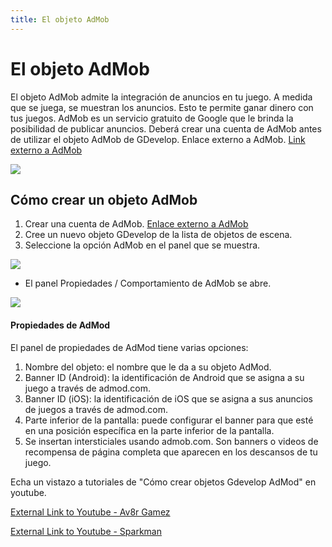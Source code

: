 ```yaml
---
title: El objeto AdMob
---
```

# El objeto AdMob

El objeto AdMob admite la integración de anuncios en tu juego. A medida que se juega, se muestran los anuncios. Esto te permite ganar dinero con tus juegos. AdMob es un servicio gratuito de Google que le brinda la posibilidad de publicar anuncios. Deberá crear una cuenta de AdMob antes de utilizar el objeto AdMob de GDevelop. Enlace externo a AdMob. [Link externo a AdMob](https://www.google.com/admob/)

![](/gdevelop5/objects/admobscene.png)

## Cómo crear un objeto AdMob

1.  Crear una cuenta de AdMob. [Enlace externo a AdMob](https://www.google.com/admob/)
2.  Cree un nuevo objeto GDevelop de la lista de objetos de escena.
3.  Seleccione la opción AdMob en el panel que se muestra.

![](/gdevelop5/objects/selectadmodobject.png)

- El panel Propiedades / Comportamiento de AdMob se abre.

![](/gdevelop5/objects/admodpropertiesbehaviorpanel.png)

#### Propiedades de AdMod

El panel de propiedades de AdMod tiene varias opciones:

1.  Nombre del objeto: el nombre que le da a su objeto AdMod.
2.  Banner ID (Android): la identificación de Android que se asigna a su juego a través de admod.com.
3.  Banner ID (iOS): la identificación de iOS que se asigna a sus anuncios de juegos a través de admod.com.
4.  Parte inferior de la pantalla: puede configurar el banner para que esté en una posición específica en la parte inferior de la pantalla.
5.  Se insertan intersticiales usando admob.com. Son banners o videos de recompensa de página completa que aparecen en los descansos de tu juego.

Echa un vistazo a tutoriales de "Cómo crear objetos Gdevelop AdMod" en youtube.

[External Link to Youtube - Av8r Gamez](https://www.youtube.com/watch?v=wzCKpNUwHYE)

[External Link to Youtube - Sparkman](https://www.youtube.com/watch?v=c7BvTGo5dxE)
